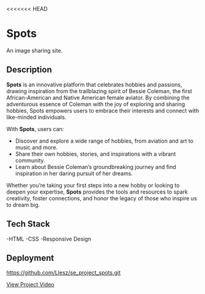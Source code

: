 <<<<<<< HEAD

# Spots

An image sharing site.

## Description

**Spots** is an innovative platform that celebrates hobbies and passions, drawing inspiration from the trailblazing spirit of Bessie Coleman, the first African-American and Native American female aviator. By combining the adventurous essence of Coleman with the joy of exploring and sharing hobbies, Spots empowers users to embrace their interests and connect with like-minded individuals.

With **Spots**, users can:

- Discover and explore a wide range of hobbies, from aviation and art to music and more.
- Share their own hobbies, stories, and inspirations with a vibrant community.
- Learn about Bessie Coleman’s groundbreaking journey and find inspiration in her daring pursuit of her dreams.

Whether you’re taking your first steps into a new hobby or looking to deepen your expertise, **Spots** provides the tools and resources to spark creativity, foster connections, and honor the legacy of those who inspire us to dream big.

## Tech Stack

-HTML
-CSS
-Responsive Design

## Deployment

https://github.com/Llesz/se_project_spots.git

[View Project Video](https://drive.google.com/file/d/1CZoBKJb8jyHgJ1zynBuv7t6ISW_lTr6z/view?usp=sharing)
